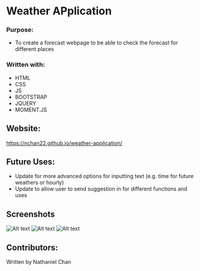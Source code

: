 # Weather APplication

### Purpose:

* To create a forecast webpage to be able to check the forecast for different places

### Written with:
* HTML
* CSS
* JS
* BOOTSTRAP
* JQUERY
* MOMENT.JS

## Website:
https://nchan22.github.io/weather-application/

## Future Uses:
* Update for more advanced options for inputting text (e.g. time for future weathers or hourly)
* Update to allow user to send suggestion in for different functions and uses


## Screenshots
![Alt text](screenshots/screenshot1.jpg)
![Alt text](screenshots/screenshot2.jpg)
![Alt text](screenshots/screenshot3.jpg)

## Contributors:
Written by Nathaniel Chan
